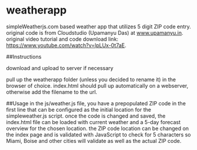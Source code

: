 # weatherapp
simpleWeatherjs.com based weather app that utilizes 5 digit ZIP code entry. original code is from Cloudstudio (Upamanyu Das) at www.upamanyu.in. original video tutorial and code download link: https://www.youtube.com/watch?v=lpLUx-0t7aE.

##Instructions

download and upload to server if necessary

pull up the weatherapp folder (unless you decided to rename it) in the browser of choice. index.html should pull up automatically on a webserver, otherwise add the filename to the url.

##Usage
in the js/weather.js file, you have a prepopulated ZIP code in the first line that can be configured as the initial location for the simpleweather.js script. once the code is changed and saved, the index.html file can be loaded with current weather and a 5-day forecast overview for the chosen location. the ZIP code location can be changed on the index page and is validated with JavaScript to check for 5 characters so Miami, Boise and other cities will validate as well as the actual ZIP code. 
